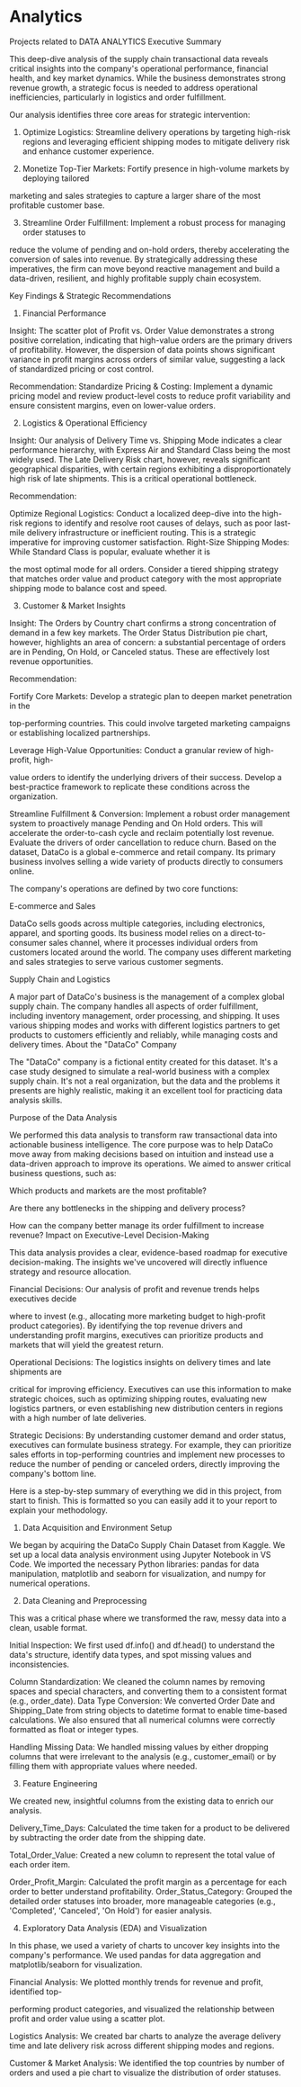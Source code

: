 # Analytics
Projects related to DATA ANALYTICS
Executive Summary

This deep-dive analysis of the supply chain transactional data reveals critical insights into the company's operational performance, financial health, and key market dynamics. While the business demonstrates strong revenue growth, a strategic focus is needed to address operational inefficiencies, particularly in logistics and order fulfillment.

Our analysis identifies three core areas for strategic intervention:

1. Optimize Logistics: Streamline delivery operations by targeting high-risk regions and leveraging efficient shipping modes to mitigate delivery risk and enhance customer experience.

2. Monetize Top-Tier Markets: Fortify presence in high-volume markets by deploying tailored

marketing and sales strategies to capture a larger share of the most profitable customer base.

3. Streamline Order Fulfillment: Implement a robust process for managing order statuses to

reduce the volume of pending and on-hold orders, thereby accelerating the conversion of sales into revenue.
By strategically addressing these imperatives, the firm can move beyond reactive management and build a data-driven, resilient, and highly profitable supply chain ecosystem.

Key Findings & Strategic Recommendations

1. Financial Performance

Insight: The scatter plot of Profit vs. Order Value demonstrates a strong positive correlation, indicating that high-value orders are the primary drivers of profitability. However, the dispersion of data points shows significant variance in profit margins across orders of similar value, suggesting a lack of standardized pricing or cost control.

Recommendation:
Standardize Pricing & Costing: Implement a dynamic pricing model and review product-level costs to reduce profit variability and ensure consistent margins, even on lower-value orders.

2. Logistics & Operational Efficiency

Insight: Our analysis of Delivery Time vs. Shipping Mode indicates a clear performance hierarchy, with Express Air and Standard Class being the most widely used. The Late Delivery Risk chart, however, reveals significant geographical disparities, with certain regions exhibiting a disproportionately high risk of late shipments. This is a critical operational bottleneck.

Recommendation:

Optimize Regional Logistics: Conduct a localized deep-dive into the high-risk regions to identify and resolve root causes of delays, such as poor last-mile delivery infrastructure or inefficient routing. This is a strategic imperative for improving customer satisfaction.
Right-Size Shipping Modes: While Standard Class is popular, evaluate whether it is

the most optimal mode for all orders. Consider a tiered shipping strategy that matches order value and product category with the most appropriate shipping mode to balance cost and speed.

3. Customer & Market Insights

Insight: The Orders by Country chart confirms a strong concentration of demand in a few key markets. The Order Status Distribution pie chart, however, highlights an area of concern: a substantial percentage of orders are in Pending, On Hold, or Canceled status. These are effectively lost revenue opportunities.

Recommendation:

Fortify Core Markets: Develop a strategic plan to deepen market penetration in the

top-performing countries. This could involve targeted marketing campaigns or establishing localized partnerships.

Leverage High-Value Opportunities: Conduct a granular review of high-profit, high-

value orders to identify the underlying drivers of their success. Develop a best-practice framework to replicate these conditions across the organization.


Streamline Fulfillment & Conversion: Implement a robust order management system to proactively manage Pending and On Hold orders. This will accelerate the order-to-cash cycle and reclaim potentially lost revenue. Evaluate the drivers of order cancellation to reduce churn.
Based on the dataset, DataCo is a global e-commerce and retail company. Its primary business involves selling a wide variety of products directly to consumers online.

The company's operations are defined by two core functions:

E-commerce and Sales

DataCo sells goods across multiple categories, including electronics, apparel, and sporting goods. Its business model relies on a direct-to-consumer sales channel, where it processes individual orders from customers located around the world. The company uses different marketing and sales strategies to serve various customer segments.

Supply Chain and Logistics

A major part of DataCo's business is the management of a complex global supply chain. The company handles all aspects of order fulfillment, including inventory management, order processing, and shipping. It uses various shipping modes and works with different logistics partners to get products to customers efficiently and reliably, while managing costs and delivery times.
About the "DataCo" Company

The "DataCo" company is a fictional entity created for this dataset. It's a case study designed to simulate a real-world business with a complex supply chain. It's not a real organization, but the data and the problems it presents are highly realistic, making it an excellent tool for practicing data analysis skills.

Purpose of the Data Analysis

We performed this data analysis to transform raw transactional data into actionable business intelligence. The core purpose was to help DataCo move away from making decisions based on intuition and instead use a data-driven approach to improve its operations. We aimed to answer critical business questions, such as:

Which products and markets are the most profitable?

Are there any bottlenecks in the shipping and delivery process?

How can the company better manage its order fulfillment to increase revenue?
Impact on Executive-Level Decision-Making

This data analysis provides a clear, evidence-based roadmap for executive decision-making. The insights we've uncovered will directly influence strategy and resource allocation.

Financial Decisions: Our analysis of profit and revenue trends helps executives decide

where to invest (e.g., allocating more marketing budget to high-profit product categories). By identifying the top revenue drivers and understanding profit margins, executives can prioritize products and markets that will yield the greatest return.

Operational Decisions: The logistics insights on delivery times and late shipments are

critical for improving efficiency. Executives can use this information to make strategic choices, such as optimizing shipping routes, evaluating new logistics partners, or even establishing new distribution centers in regions with a high number of late deliveries.

Strategic Decisions: By understanding customer demand and order status, executives can formulate business strategy. For example, they can prioritize sales efforts in top-performing countries and implement new processes to reduce the number of pending or canceled orders, directly improving the company's bottom line.

Here is a step-by-step summary of everything we did in this project, from start to finish. This is formatted so you can easily add it to your report to explain your methodology.

1. Data Acquisition and Environment Setup

We began by acquiring the DataCo Supply Chain Dataset from Kaggle. We set up a local data analysis environment using Jupyter Notebook in VS Code. We imported the necessary Python libraries: pandas for data manipulation, matplotlib and seaborn for visualization, and numpy for numerical operations.

2. Data Cleaning and Preprocessing

This was a critical phase where we transformed the raw, messy data into a clean, usable format.

Initial Inspection: We first used df.info() and df.head() to understand the data's structure, identify data types, and spot missing values and inconsistencies.

Column Standardization: We cleaned the column names by removing spaces and special characters, and converting them to a consistent format (e.g., order_date).
Data Type Conversion: We converted Order Date and Shipping_Date from string objects to datetime format to enable time-based calculations. We also ensured that all numerical columns were correctly formatted as float or integer types.

Handling Missing Data: We handled missing values by either dropping columns that were irrelevant to the analysis (e.g., customer_email) or by filling them with appropriate values where needed.

3. Feature Engineering

We created new, insightful columns from the existing data to enrich our analysis.

Delivery_Time_Days: Calculated the time taken for a product to be delivered by subtracting the order date from the shipping date.

Total_Order_Value: Created a new column to represent the total value of each order item.

Order_Profit_Margin: Calculated the profit margin as a percentage for each order to better understand profitability.
Order_Status_Category: Grouped the detailed order statuses into broader, more manageable categories (e.g., 'Completed', 'Canceled', 'On Hold') for easier analysis.

4. Exploratory Data Analysis (EDA) and Visualization

In this phase, we used a variety of charts to uncover key insights into the company's performance. We used pandas for data aggregation and matplotlib/seaborn for visualization.

Financial Analysis: We plotted monthly trends for revenue and profit, identified top-

performing product categories, and visualized the relationship between profit and order value using a scatter plot.

Logistics Analysis: We created bar charts to analyze the average delivery time and late delivery risk across different shipping modes and regions.

Customer & Market Analysis: We identified the top countries by number of orders and used a pie chart to visualize the distribution of order statuses.
